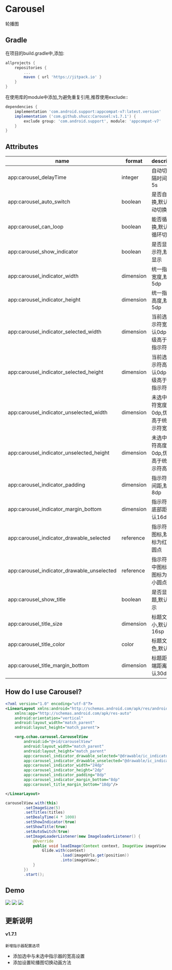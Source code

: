# Carousel

轮播图

## Gradle

在项目的build.gradle中,添加:
```groovy
allprojects {
    repositories {
        ...
        maven { url 'https://jitpack.io' }
    }
}
```

在使用库的module中添加,为避免重复引用,推荐使用exclude::
```groovy
dependencies {
    implementation 'com.android.support:appcompat-v7:latest.version'
    implementation ('com.github.shucc:Carousel:v1.7.1') {
        exclude group: 'com.android.support', module: 'appcompat-v7'
    }
}
```

## Attributes

|name|format|description|
|---|---|---|
| app:carousel_delayTime | integer | 自动切换间隔时间,默认5s
| app:carousel_auto_switch | boolean | 是否自动切换,默认不自动切换
| app:carousel_can_loop | boolean | 能否循环切换,默认可以循环切换
| app:carousel_show_indicator | boolean | 是否显示指示符,默认不显示
| app:carousel_indicator_width | dimension | 统一指示符宽度,默认5dp
| app:carousel_indicator_height | dimension | 统一指示符高度,默认5dp
| app:carousel_indicator_selected_width | dimension | 当前选中指示符宽度,默认0dp,优先级高于统一指示符宽度
| app:carousel_indicator_selected_height | dimension | 当前选中指示符高度,默认0dp,优先级高于统一指示符高度
| app:carousel_indicator_unselected_width | dimension | 未选中指示符宽度,默认0dp,优先级高于统一指示符宽度
| app:carousel_indicator_unselected_height | dimension | 未选中指示符高度,默认0dp,优先级高于统一指示符高度
| app:carousel_indicator_padding | dimension | 指示符之间间距,默认8dp
| app:carousel_indicator_margin_bottom | dimension | 指示符距离底部距离,默认16dp
| app:carousel_indicator_drawable_selected | reference | 指示符选中图标,默认图标为红色小圆点
| app:carousel_indicator_drawable_unselected | reference | 指示符未选中图标,默认图标为白色小圆点
| app:carousel_show_title | boolean | 是否显示标题,默认不显示
| app:carousel_title_size | dimension | 标题文字大小,默认16sp
| app:carousel_title_color | color | 标题文字颜色,默认白色
| app:carousel_title_margin_bottom | dimension | 标题距离底端距离，默认30dp

## How do I use Carousel?

```xml
<?xml version="1.0" encoding="utf-8"?>
<LinearLayout xmlns:android="http://schemas.android.com/apk/res/android"
    xmlns:app="http://schemas.android.com/apk/res-auto"
    android:orientation="vertical"
    android:layout_width="match_parent"
    android:layout_height="match_parent">

    <org.cchao.carousel.CarouselView
        android:id="@+id/carouselView"
        android:layout_width="match_parent"
        android:layout_height="match_parent"
        app:carousel_indicator_drawable_selected="@drawable/ic_indicator_selected"
        app:carousel_indicator_drawable_unselected="@drawable/ic_indicator_unselected"
        app:carousel_indicator_width="24dp"
        app:carousel_indicator_height="2dp"
        app:carousel_indicator_padding="8dp"
        app:carousel_indicator_margin_bottom="8dp"
        app:carousel_title_margin_bottom="18dp"/>

</LinearLayout>
```

```java
carouselView.with(this)
        .setImageSize(5)
        .setTitles(titles)
        .setDealyTime(4 * 1000)
        .setShowIndicator(true)
        .setShowTitle(true)
        .setAutoSwitch(true)
        .setImageLoaderListener(new ImageloaderListener() {
            @Override
            public void loadImage(Context context, ImageView imageView, int position) {
                Glide.with(context)
                        .load(imageUrls.get(position))
                        .into(imageView);
            }
        })
        .start();
```

## Demo

![](https://raw.githubusercontent.com/shucc/Carousel/master/demo/demo1.gif)
![](https://raw.githubusercontent.com/shucc/Carousel/master/demo/demo2.gif)
![](https://raw.githubusercontent.com/shucc/Carousel/master/demo/demo3.gif)

## 更新说明

#### v1.7.1
    新增指示器配置选项
  * 添加选中与未选中指示器的宽高设置
  * 添加设置轮播图切换动画方法
